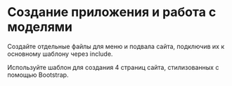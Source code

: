 # Создание приложения и работа с моделями

Создайте отдельные файлы для меню и подвала сайта, 
подключив их к основному шаблону через include.

Используйте шаблон для создания 4 страниц сайта, 
стилизованных с помощью Bootstrap.

